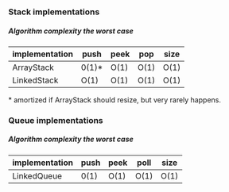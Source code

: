 ### Stack implementations

##### Algorithm complexity the worst case
| implementation | push  | peek | pop  | size |
| -------------- | ----- | ---- | ---- | ---- |
| ArrayStack     | 0(1)* | O(1) | O(1) | O(1) |
| LinkedStack    | O(1)  | O(1) | O(1) | O(1) |

 \* amortized if ArrayStack should resize, but very rarely happens. 

### Queue implementations

##### Algorithm complexity the worst case
| implementation | push  | peek | poll | size |
| -------------- | ----- | ---- | ---- | ---- |
| LinkedQueue    | 0(1)  | O(1) | O(1) | O(1) |

